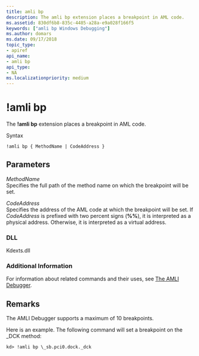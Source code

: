 ```yaml
---
title: amli bp
description: The amli bp extension places a breakpoint in AML code.
ms.assetid: 830df6b8-835c-4485-a28a-e9a028f166f5
keywords: ["amli bp Windows Debugging"]
ms.author: domars
ms.date: 09/17/2018
topic_type:
- apiref
api_name:
- amli bp
api_type:
- NA
ms.localizationpriority: medium
---
```


# !amli bp


The **!amli bp** extension places a breakpoint in AML code.

Syntax

    !amli bp { MethodName | CodeAddress }


## <span id="ddk__amli_bp_dbg"></span><span id="DDK__AMLI_BP_DBG"></span>Parameters


<span id="_______MethodName______"></span><span id="_______methodname______"></span><span id="_______METHODNAME______"></span> *MethodName*   
Specifies the full path of the method name on which the breakpoint will be set.

<span id="_______CodeAddress______"></span><span id="_______codeaddress______"></span><span id="_______CODEADDRESS______"></span> *CodeAddress*   
Specifies the address of the AML code at which the breakpoint will be set. If *CodeAddress* is prefixed with two percent signs (**%%**), it is interpreted as a physical address. Otherwise, it is interpreted as a virtual address.

### <span id="DLL"></span><span id="dll"></span>DLL

Kdexts.dll

### <span id="Additional_Information"></span><span id="additional_information"></span><span id="ADDITIONAL_INFORMATION"></span>Additional Information

For information about related commands and their uses, see [The AMLI Debugger](the-amli-debugger.md).

Remarks
-------

The AMLI Debugger supports a maximum of 10 breakpoints.

Here is an example. The following command will set a breakpoint on the \_DCK method:

```console
kd> !amli bp \_sb.pci0.dock._dck
```

 

 





